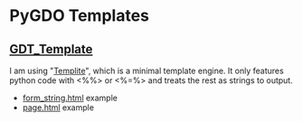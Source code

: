 # PyGDO Templates

## [GDT_Template](../gdo/core/GDT_Template.py)

I am using "[Templite](../gdo/core/GDT_Template.py)", which is a minimal template engine.
It only features python code with <%%> or <%=%> and treats the rest as strings to output.

- [form_string.html](../gdo/core/tpl/form_string.html) example
- [page.html](../gdo/ui/tpl/page.html) example
